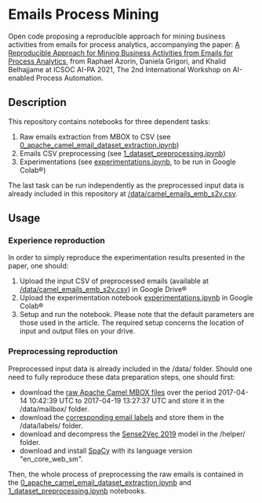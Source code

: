 # Emails Process Mining

Open code proposing a reproducible approach for mining business activities from emails for process analytics, accompanying the paper:
[A Reproducible Approach for Mining Business Activities from Emails for Process Analytics](https://link.springer.com/chapter/10.1007/978-3-031-14135-5_6), from Raphael Azorin, Daniela Grigori, and Khalid Belhajjame at ICSOC AI-PA 2021, The 2nd International Workshop on AI-enabled Process Automation.

## Description

This repository contains notebooks for three dependent tasks:

1. Raw emails extraction from MBOX to CSV (see [0_apache_camel_email_dataset_extraction.ipynb](https://github.com/Raphaaal/icpm_emails_process_mining/blob/main/0_apache_camel_email_dataset_extraction.ipynb))
2. Emails CSV preprocessing (see [1_dataset_preprocessing.ipynb](https://github.com/Raphaaal/icpm_emails_process_mining/blob/main/1_dataset_preprocessing.ipynb))
3. Experimentations (see [experimentations.ipynb](https://github.com/Raphaaal/icpm_emails_process_mining/blob/main/experimentations.ipynb), to be run in Google Colab®)

The last task can be run independently as the preprocessed input data is already included in this repository at [/data/camel_emails_emb_s2v.csv](https://github.com/Raphaaal/icpm_emails_process_mining/blob/main/data/camel_emails_emb_s2v.csv).

## Usage

### Experience reproduction

In order to simply reproduce the experimentation results presented in the paper, one should:

1. Upload the input CSV of preprocessed emails (available at [/data/camel_emails_emb_s2v.csv](https://github.com/Raphaaal/icpm_emails_process_mining/blob/main/data/camel_emails_emb_s2v.csv)) in Google Drive®
2. Upload the experimentation notebook [experimentations.ipynb](https://github.com/Raphaaal/icpm_emails_process_mining/blob/main/experimentations.ipynb) in Google Colab®
3. Setup and run the notebook. Please note that the default parameters are those used in the article. The required setup concerns the location of input and output files on your drive.


### Preprocessing reproduction

Preprocessed input data is already included in the /data/ folder. Should one need to fully reproduce these data preparation steps, one should first:

- download the [raw Apache Camel MBOX files](http://mail-archives.apache.org/mod_mbox/camel-dev/201704.mbox/browser) over the period 2017-04-14 10:42:39 UTC to 2017-04-19 13:27:37 UTC and store it in the /data/mailbox/ folder. 
- download the [corresponding email labels](https://www.ncbi.nlm.nih.gov/pmc/articles/PMC6366754/) and store them in the /data/labels/ folder.
- download and decompress the [Sense2Vec 2019](https://github.com/explosion/sense2vec) model in the /helper/ folder.
- download and install [SpaCy](https://spacy.io/usage) with its language version "en_core_web_sm".

Then, the whole process of preprocessing the raw emails is contained in the [0_apache_camel_email_dataset_extraction.ipynb](https://github.com/Raphaaal/icpm_emails_process_mining/blob/main/0_apache_camel_email_dataset_extraction.ipynb) and [1_dataset_preprocessing.ipynb](https://github.com/Raphaaal/icpm_emails_process_mining/blob/main/1_dataset_preprocessing.ipynb) notebooks.
